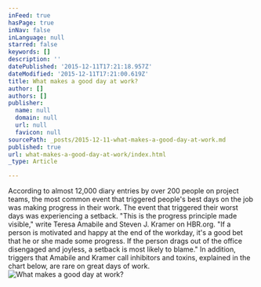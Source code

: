 ```yaml
---
inFeed: true
hasPage: true
inNav: false
inLanguage: null
starred: false
keywords: []
description: ''
datePublished: '2015-12-11T17:21:18.957Z'
dateModified: '2015-12-11T17:21:00.619Z'
title: What makes a good day at work?
author: []
authors: []
publisher:
  name: null
  domain: null
  url: null
  favicon: null
sourcePath: _posts/2015-12-11-what-makes-a-good-day-at-work.md
published: true
url: what-makes-a-good-day-at-work/index.html
_type: Article

---
```

According to almost 12,000 diary entries by over 200 people on project teams, the most common event that triggered people's best days on the job was making progress in their work. The event that triggered their worst days was experiencing a setback. "This is the progress principle made visible," write Teresa Amabile and Steven J. Kramer on HBR.org. "If a person is motivated and happy at the end of the workday, it's a good bet that he or she made some progress. If the person drags out of the office disengaged and joyless, a setback is most likely to blame." In addition, triggers that Amabile and Kramer call inhibitors and toxins, explained in the chart below, are rare on great days of work.
![What makes a good day at work?](https://the-grid-user-content.s3-us-west-2.amazonaws.com/795c5466-4f3f-463b-9fd0-36612fc0a30e.jpg)